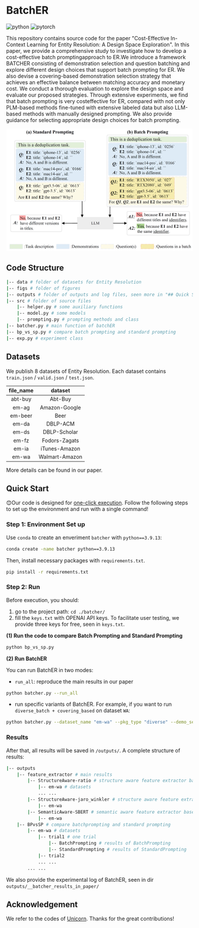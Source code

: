 # BatchER

![python](https://img.shields.io/badge/python-3.9.13-blue)
![pytorch](https://img.shields.io/badge/pytorch-2.0.1-brightgreen)

This repository contains source code for the paper "Cost-Effective In-Context Learning for Entity Resolution: A Design Space Exploration". In this paper, we provide a comprehensive study to investigate how to develop a cost-effective batch promptingapproach to ER.We introduce a framework BATCHER consisting of demonstration selection and question batching and explore different design choices that support batch prompting for ER. We also devise a covering-based demonstration selection strategy that achieves an effective balance between matching accuracy and monetary cost. We conduct a thorough evaluation to explore the design space and evaluate our proposed strategies. Through extensive experiments, we find that batch prompting is very costeffective for ER, compared with not only PLM-based methods fine-tuned with extensive labeled data but also LLM-based methods with manually designed prompting. We also provide guidance for selecting appropriate design choices for batch prompting.

<img src="figs/intro_fig.png" width="820" />

## Code Structure

```sh
|-- data # folder of datasets for Entity Resolution
|-- figs # folder of figures
|-- outputs # folder of outputs and log files, seen more in "## Quick Start / ### Results"
|-- src # folder of source files
    |-- helper.py # some auxiliary functions
    |-- model.py # some models
    |-- prompting.py # prompting methods and class
|-- batcher.py # main function of batchER
|-- bp_vs_sp.py # compare batch prompting and standard prompting
|-- exp.py # experiment class
```

## Datasets

We publish 8 datasets of Entity Resolution. Each dataset contains `train.json` / `valid.json` / `test.json`.

file_name | dataset
:----------:|:----------:
abt-buy | Abt-Buy
em-ag | Amazon-Google
em-beer | Beer
em-da | DBLP-ACM
em-ds | DBLP-Scholar
em-fz | Fodors-Zagats
em-ia | iTunes-Amazon
em-wa | Walmart-Amazon

More details can be found in our paper.

## Quick Start

:blush:Our code is designed for <u>one-click execution</u>. Follow the following steps to set up the environment and run with a single command!

### Step 1: Environment Set up

Use `conda` to create an enveriment `batcher` with `python==3.9.13`:

```bash
conda create -name batcher python==3.9.13
```

Then, install necessary packages with `requirements.txt`.

```bash
pip install -r requirements.txt
```

### Step 2: Run

Before execution, you should:

1. go to the project path: `cd ./batcher/`
2. fill the `keys.txt` with OPENAI API keys. To facilitate user testing, we provide three keys for free, seen in `keys.txt`.

**(1) Run the code to compare Batch Prompting and Standard Prompting**

```bash
python bp_vs_sp.py
```

**(2) Run BatchER**

You can run BatchER in two modes:

- `run_all`: reproduce the main results in our paper

```bash
python batcher.py --run_all
```

- run specific variants of BatchER. For example, if you want to run `diverse_batch + covering_based` on dataset `WA`:

```bash
python batcher.py --dataset_name "em-wa" --pkg_type "diverse" --demo_selection "covering"
```

### Results

After that, all results will be saved in `/outputs/`. A complete structure of results:

```sh
|-- outputs
    |-- feature_extractor # main results
        |-- StructureAware-ratio # structure aware feature extractor based on Levenshtein Ratio
            |-- em-wa # datasets
            ... ...
        |-- StructureAware-jaro_winkler # structure aware feature extractor based on jw similarity
            |-- em-wa
        |-- SemanticAware-SBERT # semantic aware feature extractor based on SBERT embedding
            |-- em-wa
    |-- BPvsSP # compare batchprompting and standard prompting
        |-- em-wa # datasets
            |-- trial1 # one trial
                |-- BatchPrompting # results of BatchPrompting
                |-- StandardPrompting # results of StandardPrompting
            |-- trial2
            ... ...
        ... ...
```

We also provide the experimental log of BatchER, seen in dir `outputs/__batcher_results_in_paper/`

## Acknowledgement

We refer to the codes of [Unicorn](https://github.com/ruc-datalab/Unicorn). Thanks for the great contributions!
